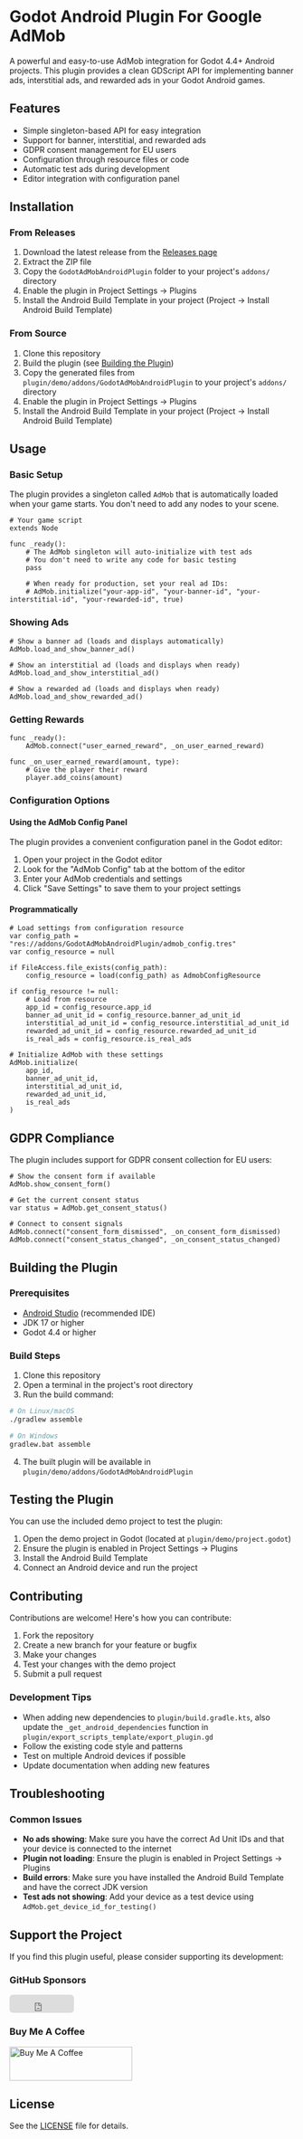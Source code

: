 # Godot Android Plugin For Google AdMob

A powerful and easy-to-use AdMob integration for Godot 4.4+ Android projects. This plugin provides a clean GDScript API for implementing banner ads, interstitial ads, and rewarded ads in your Godot Android games.

## Features

- Simple singleton-based API for easy integration
- Support for banner, interstitial, and rewarded ads
- GDPR consent management for EU users
- Configuration through resource files or code
- Automatic test ads during development
- Editor integration with configuration panel

## Installation

### From Releases

1. Download the latest release from the [Releases page](https://github.com/yourusername/Godot-AdMob-Android-Plugin/releases)
2. Extract the ZIP file
3. Copy the `GodotAdMobAndroidPlugin` folder to your project's `addons/` directory
4. Enable the plugin in Project Settings → Plugins
5. Install the Android Build Template in your project (Project → Install Android Build Template)

### From Source

1. Clone this repository
2. Build the plugin (see [Building the Plugin](#building-the-plugin))
3. Copy the generated files from `plugin/demo/addons/GodotAdMobAndroidPlugin` to your project's `addons/` directory
4. Enable the plugin in Project Settings → Plugins
5. Install the Android Build Template in your project (Project → Install Android Build Template)

## Usage

### Basic Setup

The plugin provides a singleton called `AdMob` that is automatically loaded when your game starts. You don't need to add any nodes to your scene.

```gdscript
# Your game script
extends Node

func _ready():
    # The AdMob singleton will auto-initialize with test ads
    # You don't need to write any code for basic testing
    pass
    
    # When ready for production, set your real ad IDs:
    # AdMob.initialize("your-app-id", "your-banner-id", "your-interstitial-id", "your-rewarded-id", true)
```

### Showing Ads

```gdscript
# Show a banner ad (loads and displays automatically)
AdMob.load_and_show_banner_ad()

# Show an interstitial ad (loads and displays when ready)
AdMob.load_and_show_interstitial_ad()

# Show a rewarded ad (loads and displays when ready)
AdMob.load_and_show_rewarded_ad()
```

### Getting Rewards

```gdscript
func _ready():
    AdMob.connect("user_earned_reward", _on_user_earned_reward)

func _on_user_earned_reward(amount, type):
    # Give the player their reward
    player.add_coins(amount)
```

### Configuration Options

#### Using the AdMob Config Panel

The plugin provides a convenient configuration panel in the Godot editor:

1. Open your project in the Godot editor
2. Look for the "AdMob Config" tab at the bottom of the editor
3. Enter your AdMob credentials and settings
4. Click "Save Settings" to save them to your project settings

#### Programmatically

```gdscript
# Load settings from configuration resource
var config_path = "res://addons/GodotAdMobAndroidPlugin/admob_config.tres"
var config_resource = null

if FileAccess.file_exists(config_path):
    config_resource = load(config_path) as AdmobConfigResource

if config_resource != null:
    # Load from resource
    app_id = config_resource.app_id
    banner_ad_unit_id = config_resource.banner_ad_unit_id
    interstitial_ad_unit_id = config_resource.interstitial_ad_unit_id
    rewarded_ad_unit_id = config_resource.rewarded_ad_unit_id
    is_real_ads = config_resource.is_real_ads

# Initialize AdMob with these settings
AdMob.initialize(
    app_id,
    banner_ad_unit_id,
    interstitial_ad_unit_id,
    rewarded_ad_unit_id,
    is_real_ads
)
```

## GDPR Compliance

The plugin includes support for GDPR consent collection for EU users:

```gdscript
# Show the consent form if available
AdMob.show_consent_form()

# Get the current consent status
var status = AdMob.get_consent_status()

# Connect to consent signals
AdMob.connect("consent_form_dismissed", _on_consent_form_dismissed)
AdMob.connect("consent_status_changed", _on_consent_status_changed)
```

## Building the Plugin

### Prerequisites

- [Android Studio](https://developer.android.com/studio) (recommended IDE)
- JDK 17 or higher
- Godot 4.4 or higher

### Build Steps

1. Clone this repository
2. Open a terminal in the project's root directory
3. Run the build command:

```bash
# On Linux/macOS
./gradlew assemble

# On Windows
gradlew.bat assemble
```

4. The built plugin will be available in `plugin/demo/addons/GodotAdMobAndroidPlugin`

## Testing the Plugin

You can use the included demo project to test the plugin:

1. Open the demo project in Godot (located at `plugin/demo/project.godot`)
2. Ensure the plugin is enabled in Project Settings → Plugins
3. Install the Android Build Template
4. Connect an Android device and run the project

## Contributing

Contributions are welcome! Here's how you can contribute:

1. Fork the repository
2. Create a new branch for your feature or bugfix
3. Make your changes
4. Test your changes with the demo project
5. Submit a pull request

### Development Tips

- When adding new dependencies to `plugin/build.gradle.kts`, also update the `_get_android_dependencies` function in `plugin/export_scripts_template/export_plugin.gd`
- Follow the existing code style and patterns
- Test on multiple Android devices if possible
- Update documentation when adding new features

## Troubleshooting

### Common Issues

- **No ads showing**: Make sure you have the correct Ad Unit IDs and that your device is connected to the internet
- **Plugin not loading**: Ensure the plugin is enabled in Project Settings → Plugins
- **Build errors**: Make sure you have installed the Android Build Template and have the correct JDK version
- **Test ads not showing**: Add your device as a test device using `AdMob.get_device_id_for_testing()`

## Support the Project

If you find this plugin useful, please consider supporting its development:

### GitHub Sponsors
<iframe src="https://github.com/sponsors/dcryptoniun/button" title="Sponsor dcryptoniun" height="32" width="114" style="border: 0; border-radius: 6px;"></iframe>

### Buy Me A Coffee
<a href="https://www.buymeacoffee.com/MayankMeena" target="_blank"><img src="https://cdn.buymeacoffee.com/buttons/v2/default-yellow.png" alt="Buy Me A Coffee" style="height: 60px !important;width: 217px !important;" ></a>

## License

See the [LICENSE](LICENSE) file for details.
